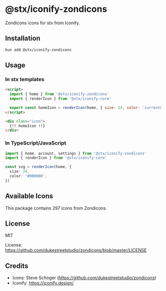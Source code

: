 # @stx/iconify-zondicons

Zondicons icons for stx from Iconify.

## Installation

```bash
bun add @stx/iconify-zondicons
```

## Usage

### In stx templates

```html
<script>
  import { home } from '@stx/iconify-zondicons'
  import { renderIcon } from '@stx/iconify-core'

  export const homeIcon = renderIcon(home, { size: 24, color: 'currentColor' })
</script>

<div class="icon">
  {!! homeIcon !!}
</div>
```

### In TypeScript/JavaScript

```typescript
import { home, account, settings } from '@stx/iconify-zondicons'
import { renderIcon } from '@stx/iconify-core'

const svg = renderIcon(home, {
  size: 24,
  color: '#000000',
})
```

## Available Icons

This package contains 297 icons from Zondicons.

## License

MIT

License: https://github.com/dukestreetstudio/zondicons/blob/master/LICENSE

## Credits

- Icons: Steve Schoger (https://github.com/dukestreetstudio/zondicons)
- Iconify: https://iconify.design/
